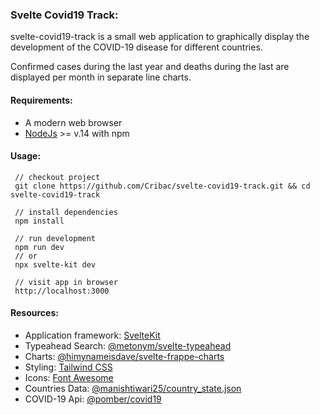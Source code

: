 ### Svelte Covid19 Track:

svelte-covid19-track is a small web application to graphically display the development of the COVID-19 disease for different countries.

Confirmed cases during the last year and deaths during the last are displayed per month in separate line charts.

#### Requirements:
- A modern web browser
- [NodeJs](https://nodejs.org/en/) >= v.14 with npm

#### Usage:
```
 // checkout project
 git clone https://github.com/Cribac/svelte-covid19-track.git && cd svelte-covid19-track
 
 // install dependencies
 npm install
 
 // run development
 npm run dev
 // or
 npx svelte-kit dev

 // visit app in browser
 http://localhost:3000
```


#### Resources:

 - Application framework: [SvelteKit](https://kit.svelte.dev/)
 - Typeahead Search: [@metonym/svelte-typeahead](https://github.com/metonym/svelte-typeahead)
 - Charts: [@himynameisdave/svelte-frappe-charts](https://github.com/himynameisdave/svelte-frappe-charts)
 - Styling: [Tailwind CSS](https://tailwindcss.com/)
 - Icons: [Font Awesome](https://fontawesome.com/)
 - Countries Data: [@manishtiwari25/country_state.json](https://gist.github.com/manishtiwari25/0fa055ee14f29ee6a7654d50af20f095)
 - COVID-19 Api: [@pomber/covid19](https://github.com/pomber/covid19)

